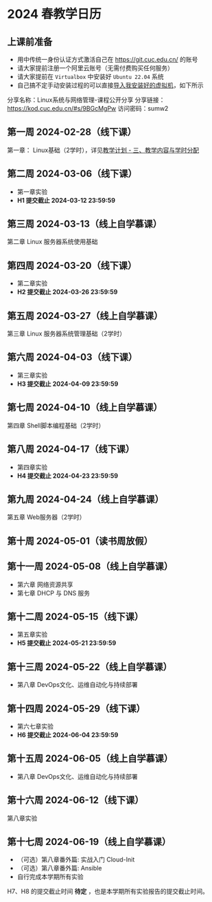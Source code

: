 # 2024 春教学日历

## 上课前准备

* 用中传统一身份认证方式激活自己在 https://git.cuc.edu.cn/ 的账号
* 请大家提前注册一个阿里云账号（无需付费购买任何服务）
* 请大家提前在 `Virtualbox` 中安装好 `Ubuntu 22.04` 系统
* 自己搞不定手动安装过程的可以直接[导入我安装好的虚拟机](https://docs.oracle.com/cd/E36500_01/E36513/html/qs-import-vm.html)，如下所示

分享名称：Linux系统与网络管理-课程公开分享
分享链接：https://kod.cuc.edu.cn/#s/9BGcMgPw
访问密码：sumw2

## 第一周 2024-02-28（线下课）

第一章： Linux基础（2学时），详见[教学计划 - 三、教学内容与学时分配](index.md#_4)

## 第二周 2024-03-06（线下课）

* 第一章实验
* **H1 提交截止 2024-03-12 23:59:59**

## 第三周 2024-03-13（线上自学慕课）

第二章 Linux 服务器系统使用基础

## 第四周 2024-03-20（线下课）

* 第二章实验
* **H2 提交截止 2024-03-26 23:59:59**

## 第五周 2024-03-27（线上自学慕课）

第三章 Linux 服务器系统管理基础（2学时）

## 第六周 2024-04-03（线下课）

* 第三章实验
* **H3 提交截止 2024-04-09 23:59:59**

## 第七周 2024-04-10（线上自学慕课）

第四章 Shell脚本编程基础（2学时）

## 第八周 2024-04-17（线下课）

* 第四章实验
* **H4 提交截止 2024-04-23 23:59:59**

## 第九周 2024-04-24（线上自学慕课）

第五章 Web服务器（2学时）

## 第十周 2024-05-01（读书周放假）

## 第十一周 2024-05-08（线上自学慕课）

* 第六章 网络资源共享
* 第七章 DHCP 与 DNS 服务

## 第十二周 2024-05-15（线下课）

* 第五章实验
* **H5 提交截止 2024-05-21 23:59:59**

## 第十三周 2024-05-22（线上自学慕课）

* 第八章 DevOps文化、运维自动化与持续部署

## 第十四周 2024-05-29（线下课）

* 第六七章实验
* **H6 提交截止 2024-06-04 23:59:59**

## 第十五周 2024-06-05（线上自学慕课）

* 第八章 DevOps文化、运维自动化与持续部署

## 第十六周 2024-06-12（线下课）

第八章实验

## 第十七周 2024-06-19（线上自学慕课）

* （可选）第八章番外篇: 实战入门 Cloud-Init
* （可选）第八章番外篇: Ansible
* 自行完成本学期所有实验

H7、H8 的提交截止时间 **待定** ，也是本学期所有实验报告的提交截止时间。


